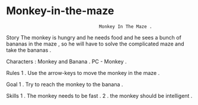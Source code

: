 # Monkey-in-the-maze

                                       Monkey In The Maze . 


Story 
The monkey is hungry and he needs food and he sees a bunch of bananas in the maze , so he will have to solve the complicated maze and take the bananas . 

Characters  : Monkey and Banana . 
PC - Monkey .  

Rules
1 . Use the arrow-keys to move the monkey in the maze . 

Goal
1 . Try to reach the monkey to the banana . 

Skills
1 . The monkey needs to be fast . 
2 . the monkey should be intelligent . 



